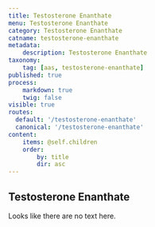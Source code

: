 ```yaml
---
title: Testosterone Enanthate
menu: Testosterone Enanthate
category: Testosterone Enanthate
catname: testosterone-enanthate
metadata:
    description: Testosterone Enanthate
taxonomy:
    tag: [aas, testosterone-enanthate]
published: true
process:
    markdown: true
    twig: false
visible: true
routes:
  default: '/testosterone-enanthate'
  canonical: '/testosterone-enanthate'
content:
    items: @self.children
    order:
        by: title
        dir: asc
---
```

## Testosterone Enanthate
Looks like there are no text here.
